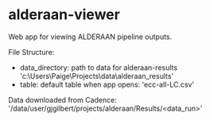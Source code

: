 # alderaan-viewer
Web app for viewing ALDERAAN pipeline outputs.

File Structure:
- data_directory: path to data for alderaan-results 
    'c:\\Users\\Paige\\Projects\\data\\alderaan_results'
- table: default table when app opens:
    'ecc-all-LC.csv'

Data downloaded from Cadence: '/data/user/gjgilbert/projects/alderaan/Results/<data_run>'

